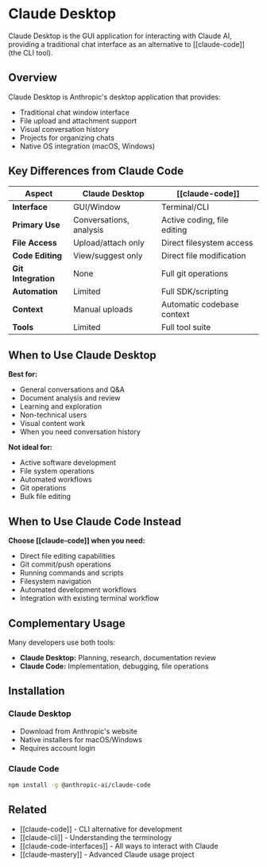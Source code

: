 # Claude Desktop

Claude Desktop is the GUI application for interacting with Claude AI, providing a traditional chat interface as an alternative to [[claude-code]] (the CLI tool).

## Overview

Claude Desktop is Anthropic's desktop application that provides:
- Traditional chat window interface
- File upload and attachment support
- Visual conversation history
- Projects for organizing chats
- Native OS integration (macOS, Windows)

## Key Differences from Claude Code

| Aspect | Claude Desktop | [[claude-code]] |
|--------|---------------|----------------|
| **Interface** | GUI/Window | Terminal/CLI |
| **Primary Use** | Conversations, analysis | Active coding, file editing |
| **File Access** | Upload/attach only | Direct filesystem access |
| **Code Editing** | View/suggest only | Direct file modification |
| **Git Integration** | None | Full git operations |
| **Automation** | Limited | Full SDK/scripting |
| **Context** | Manual uploads | Automatic codebase context |
| **Tools** | Limited | Full tool suite |

## When to Use Claude Desktop

**Best for:**
- General conversations and Q&A
- Document analysis and review
- Learning and exploration
- Non-technical users
- Visual content work
- When you need conversation history

**Not ideal for:**
- Active software development
- File system operations
- Automated workflows
- Git operations
- Bulk file editing

## When to Use Claude Code Instead

**Choose [[claude-code]] when you need:**
- Direct file editing capabilities
- Git commit/push operations
- Running commands and scripts
- Filesystem navigation
- Automated development workflows
- Integration with existing terminal workflow

## Complementary Usage

Many developers use both tools:
- **Claude Desktop:** Planning, research, documentation review
- **Claude Code:** Implementation, debugging, file operations

## Installation

### Claude Desktop
- Download from Anthropic's website
- Native installers for macOS/Windows
- Requires account login

### Claude Code
```bash
npm install -g @anthropic-ai/claude-code
```

## Related

- [[claude-code]] - CLI alternative for development
- [[claude-cli]] - Understanding the terminology
- [[claude-code-interfaces]] - All ways to interact with Claude
- [[claude-mastery]] - Advanced Claude usage project